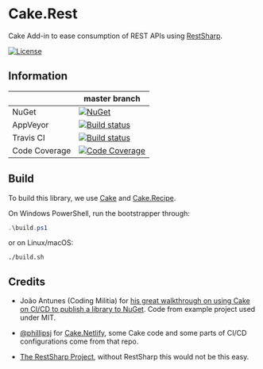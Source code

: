# Cake.Rest

Cake Add-in to ease consumption of REST APIs using [RestSharp](http://restsharp.org/).

[![License](http://img.shields.io/:license-mit-blue.svg)](https://github.com/hadi77ir/Cake.Rest/blob/master/LICENSE)

## Information

| | master branch |
|---|---|
|NuGet|[![NuGet](https://img.shields.io/nuget/v/Cake.Rest.svg)](https://www.nuget.org/packages/Cake.Rest)|
|AppVeyor|[![Build status](https://img.shields.io/appveyor/ci/hadi77ir/Cake.Rest.svg)](https://ci.appveyor.com/project/hadi77ir/cake-rest)|
|Travis CI|[![Build status](https://img.shields.io/travis/ci/hadi77ir/Cake.Rest.svg)](https://travis-ci.com/hadi77ir/Cake.Rest)|
|Code Coverage|[![Code Coverage](https://img.shields.io/coveralls/github/hadi77ir/Cake.Rest.svg?style=flat)](https://coveralls.io/github/hadi77ir/Cake.Rest)|

## Build

To build this library, we use [Cake](https://cakebuild.net/) and [Cake.Recipe](https://github.com/cake-contrib/Cake.Recipe).

On Windows PowerShell, run the bootstrapper through:

```powershell
.\build.ps1
```

or on Linux/macOS:
```
./build.sh
```

## Credits
- João Antunes (Coding Militia) for [his great walkthrough on using Cake on CI/CD to publish a library to NuGet](http://https://blog.codingmilitia.com/2018/07/30/creating-ci-cd-pipeline-dotnet-library-part-02-defining-the-build-with-cake-publish-nuget). Code from example project used under MIT.

- [@phillipsj](https://github.com/phillipsj) for [Cake.Netlify](https://github.com/cake-contrib/Cake.Netlify), some Cake code and some parts of CI/CD configurations come from that repo.

- [The RestSharp Project](http://restsharp.org/), without RestSharp this would not be this easy.
